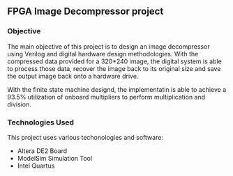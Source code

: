 ## FPGA Image Decompressor project

### Objective

The main objective of this project is to design an image decompressor using Verilog and digital hardware design methodologies. With the compressed data provided for a 320*240 image, the digital system is able to process those data, recover the image back to its original size and save the output image back onto a hardware drive.

With the finite state machine designd, the implementatin is able to achieve a 93.5% utilization of onboard multipliers to perform multiplication and division. 
### Technologies Used

This project uses various techonologies and software:
- Altera DE2 Board
- ModelSim Simulation Tool
- Intel Quartus 

